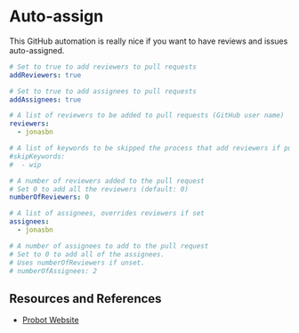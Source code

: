 # Auto-assign

This GitHub automation is really nice if you want to have reviews and issues auto-assigned.

```yaml
# Set to true to add reviewers to pull requests
addReviewers: true

# Set to true to add assignees to pull requests
addAssignees: true

# A list of reviewers to be added to pull requests (GitHub user name)
reviewers:
  - jonasbn

# A list of keywords to be skipped the process that add reviewers if pull requests include it
#skipKeywords:
#  - wip

# A number of reviewers added to the pull request
# Set 0 to add all the reviewers (default: 0)
numberOfReviewers: 0

# A list of assignees, overrides reviewers if set
assignees:
  - jonasbn

# A number of assignees to add to the pull request
# Set to 0 to add all of the assignees.
# Uses numberOfReviewers if unset.
# numberOfAssignees: 2
```

## Resources and References

- [Probot Website](https://probot.github.io/apps/auto-assign/)
